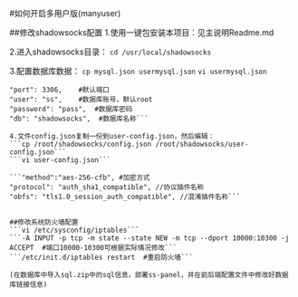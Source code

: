 #如何开启多用户版(manyuser)

##修改shadowsocks配置
1.使用一键包安装本项目：见主说明Readme.md

2.进入shadowsocks目录：
```cd /usr/local/shadowsocks```

3.配置数据库数据：
```cp mysql.json usermysql.json```
```vi usermysql.json```

```"host": "127.0.0.1", #若数据库在本地服务器上不用修改，否则改为数据库所在服务IP
"port": 3306,    #默认端口
"user": "ss",    #数据库账号，默认root
"password": "pass",  #数据库密码
"db": "shadowsocks",  #数据库名称```
    
4.文件config.json复制一份到user-config.json，然后编辑：
```cp /root/shadowsocks/config.json /root/shadowsocks/user-config.json```
```vi user-config.json```

```"method":"aes-256-cfb", #加密方式
"protocol": "auth_sha1_compatible", //协议插件名称
"obfs": "tls1.0_session_auth_compatible", //混淆插件名称```


##修改系统防火墙配置
```vi /etc/sysconfig/iptables```
```-A INPUT -p tcp -m state --state NEW -m tcp --dport 10000:10300 -j ACCEPT  #端口10000-10300可根据实际情况修改```
```/etc/init.d/iptables restart  #重启防火墙```

(在数据库中导入sql.zip中的sql信息，部署ss-panel，并在前后端配置文件中修改好数据库链接信息)
